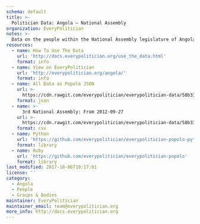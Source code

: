 ```yaml
---
schema: default
title: >-
  Politician Data: Angola — National Assembly
organization: EveryPolitician
notes: >-
  Data on the people within the National Assembly legislature of Angola.
resources:
  - name: How To Use The Data
    url: 'http://docs.everypolitician.org/use_the_data.html'
    format: info
  - name: View on EveryPolitician
    url: 'http://everypolitician.org/angola/'
    format: info
  - name: All Data as Popolo JSON
    url: >-
      https://cdn.rawgit.com/everypolitician/everypolitician-data/58b33bd2cc35a5fc8d4012fa000920a5273ded86/data/Angola/National_Assembly/ep-popolo-v1.0.json
    format: json
  - name: >-
      3rd National Assembly: From 2012-09-27
    url: >-
      https://cdn.rawgit.com/everypolitician/everypolitician-data/58b33bd2cc35a5fc8d4012fa000920a5273ded86/data/Angola/National_Assembly/term-3.csv
    format: csv
  - name: Python
    url: 'https://github.com/everypolitician/everypolitician-popolo-python'
    format: library
  - name: Ruby
    url: 'https://github.com/everypolitician/everypolitician-popolo'
    format: library
last_modified: 2017-10-06T10:17:01
license: ''
category:
  - Angola
  - People
  - Groups & Bodies
maintainer: EveryPolitician
maintainer_email: team@everypolitician.org
more_info: http://docs.everypolitician.org
---
```

